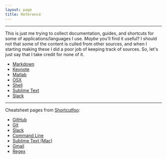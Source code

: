 ```yaml
---
layout: page
title: Reference
---
```


---

This is just me trying to collect documentation, guides, and shortcuts for some of applications/languages I use. *Maybe* you'll find it useful? I should not that some of the content is culled from other sources, and when I starting making these I did a poor job of keeping track of sources. So, let's just say that I take credit for none of it.  

- [Markdown](/resources/reference/markdown)
- [Keynote](/resources/reference/keynote)
- [Matlab](/resources/reference/matlab)
- [OSX](/resources/reference/osx)
- [Shell](/resources/reference/shell)
- [Sublime Text](/resources/reference/sublime-text)
- [Slack](/resources/reference/slack)

---

Cheatsheet pages from [Shortcutfoo](https://www.shortcutfoo.com/):

- [GitHub](https://www.shortcutfoo.com/app/dojos/github/cheatsheet)
- [Git](https://www.shortcutfoo.com/app/dojos/git/cheatsheet)
- [Slack](https://www.shortcutfoo.com/app/dojos/slack/cheatsheet)
- [Command Line](https://www.shortcutfoo.com/app/dojos/command-line/cheatsheet)
- [Sublime Text (Mac)](https://www.shortcutfoo.com/app/dojos/sublime-text-2-mac/cheatsheet)
- [Gmail](https://www.shortcutfoo.com/app/dojos/gmail/cheatsheet)
- [Regex](https://www.shortcutfoo.com/app/dojos/regex/cheatsheet)
